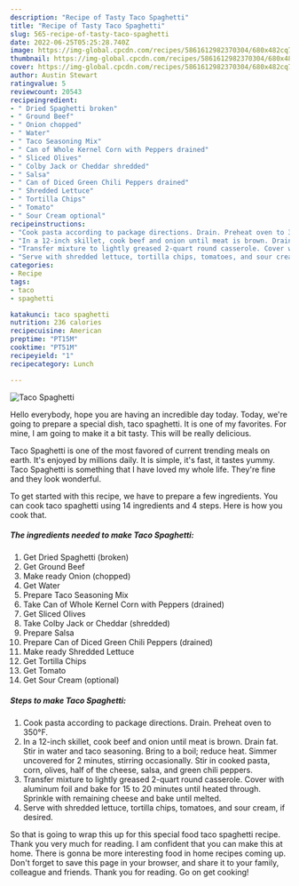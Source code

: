 ```yaml
---
description: "Recipe of Tasty Taco Spaghetti"
title: "Recipe of Tasty Taco Spaghetti"
slug: 565-recipe-of-tasty-taco-spaghetti
date: 2022-06-25T05:25:28.740Z
image: https://img-global.cpcdn.com/recipes/5861612982370304/680x482cq70/taco-spaghetti-recipe-main-photo.jpg
thumbnail: https://img-global.cpcdn.com/recipes/5861612982370304/680x482cq70/taco-spaghetti-recipe-main-photo.jpg
cover: https://img-global.cpcdn.com/recipes/5861612982370304/680x482cq70/taco-spaghetti-recipe-main-photo.jpg
author: Austin Stewart
ratingvalue: 5
reviewcount: 20543
recipeingredient:
- " Dried Spaghetti broken"
- " Ground Beef"
- " Onion chopped"
- " Water"
- " Taco Seasoning Mix"
- " Can of Whole Kernel Corn with Peppers drained"
- " Sliced Olives"
- " Colby Jack or Cheddar shredded"
- " Salsa"
- " Can of Diced Green Chili Peppers drained"
- " Shredded Lettuce"
- " Tortilla Chips"
- " Tomato"
- " Sour Cream optional"
recipeinstructions:
- "Cook pasta according to package directions. Drain. Preheat oven to 350°F."
- "In a 12-inch skillet, cook beef and onion until meat is brown. Drain fat. Stir in water and taco seasoning. Bring to a boil; reduce heat. Simmer uncovered for 2 minutes, stirring occasionally. Stir in cooked pasta, corn, olives, half of the cheese, salsa, and green chili peppers."
- "Transfer mixture to lightly greased 2-quart round casserole. Cover with aluminum foil and bake for 15 to 20 minutes until heated through. Sprinkle with remaining cheese and bake until melted."
- "Serve with shredded lettuce, tortilla chips, tomatoes, and sour cream, if desired."
categories:
- Recipe
tags:
- taco
- spaghetti

katakunci: taco spaghetti 
nutrition: 236 calories
recipecuisine: American
preptime: "PT15M"
cooktime: "PT51M"
recipeyield: "1"
recipecategory: Lunch

---
```



![Taco Spaghetti](https://img-global.cpcdn.com/recipes/5861612982370304/680x482cq70/taco-spaghetti-recipe-main-photo.jpg)

Hello everybody, hope you are having an incredible day today. Today, we're going to prepare a special dish, taco spaghetti. It is one of my favorites. For mine, I am going to make it a bit tasty. This will be really delicious.

Taco Spaghetti is one of the most favored of current trending meals on earth. It's enjoyed by millions daily. It is simple, it's fast, it tastes yummy. Taco Spaghetti is something that I have loved my whole life. They're fine and they look wonderful.




To get started with this recipe, we have to prepare a few ingredients. You can cook taco spaghetti using 14 ingredients and 4 steps. Here is how you cook that.

<!--inarticleads1-->

##### The ingredients needed to make Taco Spaghetti:

1. Get  Dried Spaghetti (broken)
1. Get  Ground Beef
1. Make ready  Onion (chopped)
1. Get  Water
1. Prepare  Taco Seasoning Mix
1. Take  Can of Whole Kernel Corn with Peppers (drained)
1. Get  Sliced Olives
1. Take  Colby Jack or Cheddar (shredded)
1. Prepare  Salsa
1. Prepare  Can of Diced Green Chili Peppers (drained)
1. Make ready  Shredded Lettuce
1. Get  Tortilla Chips
1. Get  Tomato
1. Get  Sour Cream (optional)




<!--inarticleads2-->

##### Steps to make Taco Spaghetti:

1. Cook pasta according to package directions. Drain. Preheat oven to 350°F.
1. In a 12-inch skillet, cook beef and onion until meat is brown. Drain fat. Stir in water and taco seasoning. Bring to a boil; reduce heat. Simmer uncovered for 2 minutes, stirring occasionally. Stir in cooked pasta, corn, olives, half of the cheese, salsa, and green chili peppers.
1. Transfer mixture to lightly greased 2-quart round casserole. Cover with aluminum foil and bake for 15 to 20 minutes until heated through. Sprinkle with remaining cheese and bake until melted.
1. Serve with shredded lettuce, tortilla chips, tomatoes, and sour cream, if desired.




So that is going to wrap this up for this special food taco spaghetti recipe. Thank you very much for reading. I am confident that you can make this at home. There is gonna be more interesting food in home recipes coming up. Don't forget to save this page in your browser, and share it to your family, colleague and friends. Thank you for reading. Go on get cooking!
